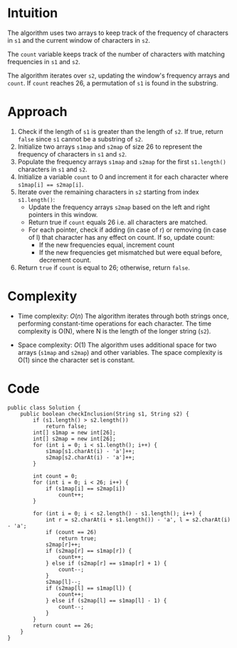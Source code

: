 # Intuition
The algorithm uses two arrays to keep track of the frequency of characters in `s1` and the current window of characters in `s2`.

The `count` variable keeps track of the number of characters with matching frequencies in `s1` and `s2`.

The algorithm iterates over `s2`, updating the window's frequency arrays and `count`. If `count` reaches 26, a permutation of `s1` is found in the substring.

# Approach
1. Check if the length of `s1` is greater than the length of `s2`. If true, return `false` since `s1` cannot be a substring of `s2`.
2. Initialize two arrays `s1map` and `s2map` of size 26 to represent the frequency of characters in `s1` and `s2`.
3. Populate the frequency arrays `s1map` and `s2map` for the first `s1.length()` characters in `s1` and `s2`.
4. Initialize a variable `count` to 0 and increment it for each character where `s1map[i] == s2map[i]`.
5. Iterate over the remaining characters in `s2` starting from index `s1.length()`:
   - Update the frequency arrays `s2map` based on the left and right pointers in this window.
   - Return true if `count` equals 26 i.e. all characters are matched.
   - For each pointer, check if adding (in case of r) or removing (in case of l) that character has any effect on count. If so, update count:
        - If the new frequencies equal, increment count
        - If the new frequencies get mismatched but were equal before, decrement count.
6. Return `true` if `count` is equal to 26; otherwise, return `false`.

# Complexity
- Time complexity: $O(n)$
The algorithm iterates through both strings once, performing constant-time operations for each character. The time complexity is O(N), where N is the length of the longer string (`s2`).

- Space complexity: $O(1)$
The algorithm uses additional space for two arrays (`s1map` and `s2map`) and other variables. The space complexity is O(1) since the character set is constant.


# Code
```
public class Solution {
    public boolean checkInclusion(String s1, String s2) {
        if (s1.length() > s2.length())
            return false;
        int[] s1map = new int[26];
        int[] s2map = new int[26];
        for (int i = 0; i < s1.length(); i++) {
            s1map[s1.charAt(i) - 'a']++;
            s2map[s2.charAt(i) - 'a']++;
        }

        int count = 0;
        for (int i = 0; i < 26; i++) {
            if (s1map[i] == s2map[i])
                count++;
        }

        for (int i = 0; i < s2.length() - s1.length(); i++) {
            int r = s2.charAt(i + s1.length()) - 'a', l = s2.charAt(i) - 'a';
            if (count == 26)
                return true;
            s2map[r]++;
            if (s2map[r] == s1map[r]) {
                count++;
            } else if (s2map[r] == s1map[r] + 1) {
                count--;
            }
            s2map[l]--;
            if (s2map[l] == s1map[l]) {
                count++;
            } else if (s2map[l] == s1map[l] - 1) {
                count--;
            }
        }
        return count == 26;
    }
}
```